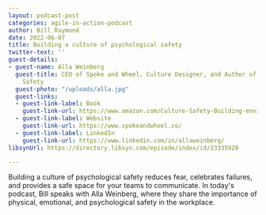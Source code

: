 ```yaml
---
layout: podcast-post
categories: agile-in-action-podcast
author: Bill Raymond
date: 2022-06-07
title: Building a culture of psychological safety
twitter-text: ''
guest-details:
- guest-name: Alla Weinberg
  guest-title: CEO of Spoke and Wheel, Culture Designer, and Author of a Culture of
    Safety
  guest-photo: "/uploads/alla.jpg"
  guest-links:
  - guest-link-label: Book
    guest-link-url: https://www.amazon.com/Culture-Safety-Building-environment-collaborate/dp/B09QFHTSQ4/ref=sr_1_1?crid=1C3ED6RTDH5B0&keywords=a+culture+of+safety+alla+weinberg&qid=1654493926&sprefix=a+cultuire+of+safety+alla+weinber%2Caps%2C140&sr=8-1
  - guest-link-label: Website
    guest-link-url: https://www.spokeandwheel.co/
  - guest-link-label: LinkedIn
    guest-link-url: https://www.linkedin.com/in/allaweinberg/
libsynUrl: https://directory.libsyn.com/episode/index/id/23335928

---
```

Building a culture of psychological safety reduces fear, celebrates failures, and provides a safe space for your teams to communicate. In today's podcast, Bill speaks with Alla Weinberg, where they share the importance of physical, emotional, and psychological safety in the workplace.